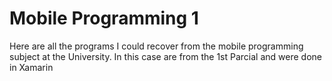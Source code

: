 # Mobile Programming 1
Here are all the programs I could recover from the mobile programming subject at the University.
In this case are from the 1st Parcial and were done in Xamarin
